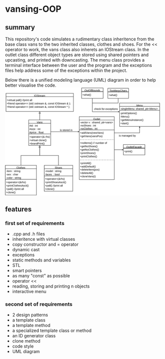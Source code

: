 # vansing-OOP

## summary
This repository's code simulates a rudimentary class inheritence from the base class vans to the two inherited classes, clothes and shoes. For the << operator to work, the vans class also inherets an IOStream class. In the outlet class different object types are stored using shared pointers and upcasting, and printed with downcasting. The menu class provides a terminal interface between the user and the program and the exceptions files help address some of the exceptions within the project.

Below there is a unified modeling language (UML) diagram in order to help better visualise the code. 
![class diagram](https://github.com/mircea-mihail/vansing-OOP/blob/main/UMLdiagram.drawio.png)

## features

### first set of requirements
- .cpp and .h files
- inheritence with virtual classes 
- copy constructor and = operator
- dynamic cast
- exceptions
- static methods and variables
- STL
- smart pointers
- as many "const" as possible
- operator << 
- reading, storing and printing n objects
- interactive menu 

### second set of requirements 
- 2 design patterns
- a template class
- a template method
- a specialized template class or method
- an ID generator class
- clone method
- code style
- UML diagram
